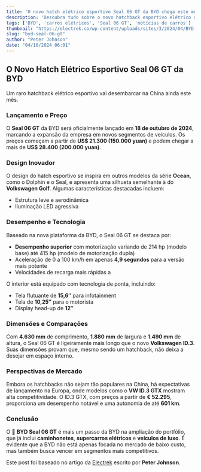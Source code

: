 ```yaml
---
title: 'O novo hatch elétrico esportivo Seal 06 GT da BYD chega este mês, com preços a partir de US$ 21.000'
description: 'Descubra tudo sobre o novo hatchback esportivo elétrico da BYD, o Seal 06 GT, que chega ao mercado com preços acessíveis e tecnologia de ponta.'
tags: ['BYD', 'carros elétricos', 'Seal 06 GT', 'notícias de carros']
thumbnail: "https://electrek.co/wp-content/uploads/sites/3/2024/04/BYD-new-EVs.jpeg?quality=82&strip=all&w=1400"
slug: "byd-seal-06-gt"
author: "Peter Johnson"
date: "04/10/2024 06:01"
---
```


## O Novo Hatch Elétrico Esportivo Seal 06 GT da BYD

Um raro hatchback elétrico esportivo vai desembarcar na China ainda este mês.

### Lançamento e Preço
O **Seal 06 GT** da BYD será oficialmente lançado em **18 de outubro de 2024**, marcando a expansão da empresa em novos segmentos de veículos. Os preços começam a partir de **US$ 21.300 (150.000 yuan)** e podem chegar a mais de **US$ 28.400 (200.000 yuan)**.

### Design Inovador
O design do hatch esportivo se inspira em outros modelos da série **Ocean**, como o Dolphin e o Seal, e apresenta uma silhueta semelhante à do **Volkswagen Golf**. Algumas características destacadas incluem:
- Estrutura leve e aerodinâmica
- Iluminação LED agressiva

### Desempenho e Tecnologia
Baseado na nova plataforma da BYD, o Seal 06 GT se destaca por:
- **Desempenho superior** com motorização variando de 214 hp (modelo base) até 415 hp (modelo de motorização dupla)
- Aceleração de 0 a 100 km/h em apenas **4,9 segundos** para a versão mais potente
- Velocidades de recarga mais rápidas
a

O interior está equipado com tecnologia de ponta, incluindo:
- Tela flutuante de **15,6″** para infotainment
- Tela de **10,25″** para o motorista
- Display head-up de **12″**

### Dimensões e Comparações
Com **4.630 mm** de comprimento, **1.880 mm** de largura e **1.490 mm** de altura, o Seal 06 GT é ligeiramente mais longo que o novo **Volkswagen ID.3**. Suas dimensões provam que, mesmo sendo um hatchback, não deixa a desejar em espaço interno.

### Perspectivas de Mercado
Embora os hatchbacks não sejam tão populares na China, há expectativas de lançamento na Europa, onde modelos como o **VW ID.3 GTX** mostram alta competitividade. O ID.3 GTX, com preços a partir de **€ 52.295**, proporciona um desempenho notável e uma autonomia de até **601 km**.

### Conclusão
O 🚗 **BYD Seal 06 GT** é mais um passo da BYD na ampliação do portfólio, que já inclui **caminhonetes**, **supercarros elétricos** e **veículos de luxo**. É evidente que a BYD não está apenas focada no mercado de baixo custo, mas também busca vencer em segmentos mais competitivos.

Este post foi baseado no artigo da [Electrek](https://electrek.co/2024/10/03/byds-electric-hot-hatch-coming-soon-starting-21000/) escrito por **Peter Johnson**.